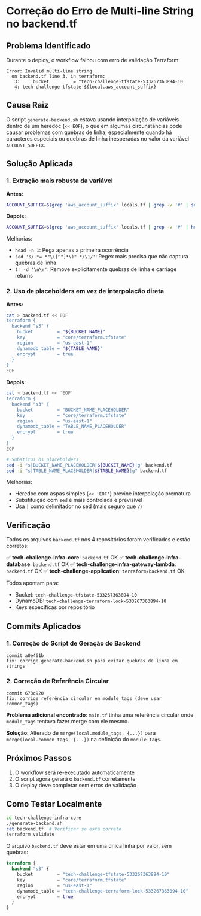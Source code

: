 # Correção do Erro de Multi-line String no backend.tf

## Problema Identificado

Durante o deploy, o workflow falhou com erro de validação Terraform:

```
Error: Invalid multi-line string
  on backend.tf line 3, in terraform:
   3:     bucket         = "tech-challenge-tfstate-533267363894-10
   4: tech-challenge-tfstate-${local.aws_account_suffix}
```

## Causa Raiz

O script `generate-backend.sh` estava usando interpolação de variáveis dentro de um heredoc (`<< EOF`), o que em algumas circunstâncias pode causar problemas com quebras de linha, especialmente quando há caracteres especiais ou quebras de linha inesperadas no valor da variável `ACCOUNT_SUFFIX`.

## Solução Aplicada

### 1. Extração mais robusta da variável

**Antes:**
```bash
ACCOUNT_SUFFIX=$(grep 'aws_account_suffix' locals.tf | grep -v '#' | sed 's/.*= "\(.*\)".*/\1/')
```

**Depois:**
```bash
ACCOUNT_SUFFIX=$(grep 'aws_account_suffix' locals.tf | grep -v '#' | head -n 1 | sed 's/.*= *"\([^"]*\)".*/\1/' | tr -d '\n\r')
```

Melhorias:
- `head -n 1`: Pega apenas a primeira ocorrência
- `sed 's/.*= *"\([^"]*\)".*/\1/'`: Regex mais precisa que não captura quebras de linha
- `tr -d '\n\r'`: Remove explicitamente quebras de linha e carriage returns

### 2. Uso de placeholders em vez de interpolação direta

**Antes:**
```bash
cat > backend.tf << EOF
terraform {
  backend "s3" {
    bucket         = "${BUCKET_NAME}"
    key            = "core/terraform.tfstate"
    region         = "us-east-1"
    dynamodb_table = "${TABLE_NAME}"
    encrypt        = true
  }
}
EOF
```

**Depois:**
```bash
cat > backend.tf << 'EOF'
terraform {
  backend "s3" {
    bucket         = "BUCKET_NAME_PLACEHOLDER"
    key            = "core/terraform.tfstate"
    region         = "us-east-1"
    dynamodb_table = "TABLE_NAME_PLACEHOLDER"
    encrypt        = true
  }
}
EOF

# Substitui os placeholders
sed -i "s|BUCKET_NAME_PLACEHOLDER|${BUCKET_NAME}|g" backend.tf
sed -i "s|TABLE_NAME_PLACEHOLDER|${TABLE_NAME}|g" backend.tf
```

Melhorias:
- Heredoc com aspas simples (`<< 'EOF'`) previne interpolação prematura
- Substituição com `sed` é mais controlada e previsível
- Usa `|` como delimitador no sed (mais seguro que `/`)

## Verificação

Todos os arquivos `backend.tf` nos 4 repositórios foram verificados e estão corretos:

✅ **tech-challenge-infra-core**: `backend.tf` OK
✅ **tech-challenge-infra-database**: `backend.tf` OK
✅ **tech-challenge-infra-gateway-lambda**: `backend.tf` OK
✅ **tech-challenge-application**: `terraform/backend.tf` OK

Todos apontam para:
- Bucket: `tech-challenge-tfstate-533267363894-10`
- DynamoDB: `tech-challenge-terraform-lock-533267363894-10`
- Keys específicas por repositório

## Commits Aplicados

### 1. Correção do Script de Geração do Backend
```
commit a0e461b
fix: corrige generate-backend.sh para evitar quebras de linha em strings
```

### 2. Correção de Referência Circular
```
commit 673c920
fix: corrige referência circular em module_tags (deve usar common_tags)
```

**Problema adicional encontrado**: `main.tf` tinha uma referência circular onde `module_tags` tentava fazer merge com ele mesmo.

**Solução**: Alterado de `merge(local.module_tags, {...})` para `merge(local.common_tags, {...})` na definição do `module_tags`.

## Próximos Passos

1. O workflow será re-executado automaticamente
2. O script agora gerará o `backend.tf` corretamente
3. O deploy deve completar sem erros de validação

## Como Testar Localmente

```bash
cd tech-challenge-infra-core
./generate-backend.sh
cat backend.tf  # Verificar se está correto
terraform validate
```

O arquivo `backend.tf` deve estar em uma única linha por valor, sem quebras:
```terraform
terraform {
  backend "s3" {
    bucket         = "tech-challenge-tfstate-533267363894-10"
    key            = "core/terraform.tfstate"
    region         = "us-east-1"
    dynamodb_table = "tech-challenge-terraform-lock-533267363894-10"
    encrypt        = true
  }
}
```
